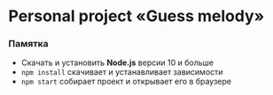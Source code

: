 # Personal project «Guess melody» 

### Памятка
 * Скачать и установить **Node.js** версии 10 и больше
 * ```npm install``` скачивает и устанавливает зависимости
 * ```npm start``` собирает проект и открывает его в браузере
